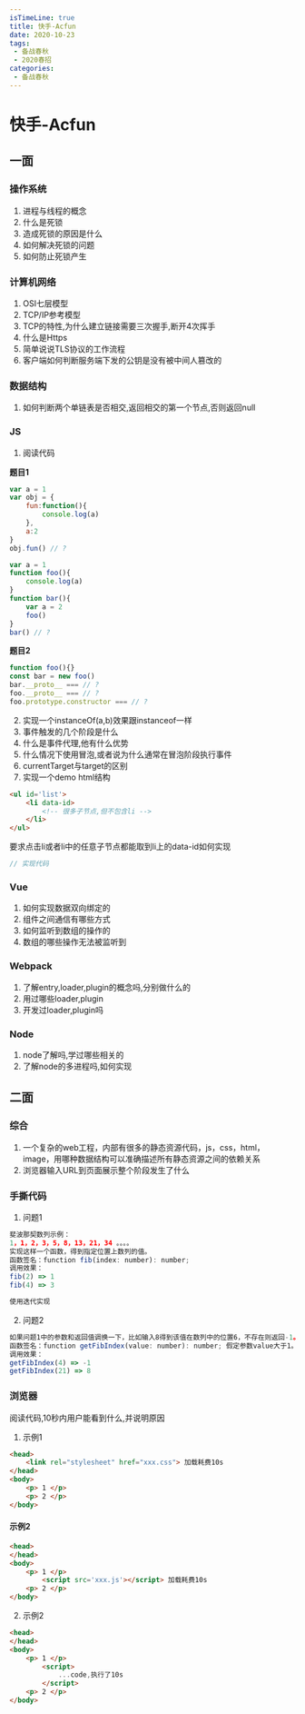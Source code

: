 ```yaml
---
isTimeLine: true
title: 快手-Acfun
date: 2020-10-23
tags:
 - 备战春秋
 - 2020春招
categories:
 - 备战春秋
---
```

# 快手-Acfun
## 一面
### 操作系统
1. 进程与线程的概念
2. 什么是死锁
3. 造成死锁的原因是什么
4. 如何解决死锁的问题
5. 如何防止死锁产生

### 计算机网络
1. OSI七层模型
2. TCP/IP参考模型
3. TCP的特性,为什么建立链接需要三次握手,断开4次挥手
4. 什么是Https
5. 简单说说TLS协议的工作流程
6. 客户端如何判断服务端下发的公钥是没有被中间人篡改的

### 数据结构
1. 如何判断两个单链表是否相交,返回相交的第一个节点,否则返回null

### JS
1. 阅读代码

**题目1**
```js
var a = 1
var obj = {
    fun:function(){
        console.log(a)
    },
    a:2
}
obj.fun() // ?
```

```js
var a = 1
function foo(){
    console.log(a) 
}
function bar(){
    var a = 2
    foo()
}
bar() // ?
```

**题目2**
```js
function foo(){}
const bar = new foo()
bar.__proto__ === // ?
foo.__proto__ === // ?
foo.prototype.constructor === // ?
```

2. 实现一个instanceOf(a,b)效果跟instanceof一样
3. 事件触发的几个阶段是什么
4. 什么是事件代理,他有什么优势
5. 什么情况下使用冒泡,或者说为什么通常在冒泡阶段执行事件
6. currentTarget与target的区别
7. 实现一个demo
html结构
```html
<ul id='list'>
    <li data-id>
        <!-- 很多子节点,但不包含li -->
    </li>
</ul>
```
要求点击li或者li中的任意子节点都能取到li上的data-id如何实现
```js
// 实现代码
```

### Vue
1. 如何实现数据双向绑定的
2. 组件之间通信有哪些方式
3. 如何监听到数组的操作的
4. 数组的哪些操作无法被监听到

### Webpack
1. 了解entry,loader,plugin的概念吗,分别做什么的
2. 用过哪些loader,plugin
3. 开发过loader,plugin吗

### Node
1. node了解吗,学过哪些相关的
2. 了解node的多进程吗,如何实现


## 二面
### 综合
1. 一个复杂的web工程，内部有很多的静态资源代码，js，css，html，image，用哪种数据结构可以准确描述所有静态资源之间的依赖关系
2. 浏览器输入URL到页面展示整个阶段发生了什么

### 手撕代码
1. 问题1
```js
斐波那契数列示例： 
1，1，2，3，5，8，13，21，34 。。。。
实现这样一个函数，得到指定位置上数列的值。
函数签名：function fib(index: number): number;
调用效果：
fib(2) => 1
fib(4) => 3

使用迭代实现
```

2. 问题2
```js
如果问题1中的参数和返回值调换一下，比如输入8得到该值在数列中的位置6，不存在则返回-1。
函数签名：function getFibIndex(value: number): number; 假定参数value大于1。
调用效果：
getFibIndex(4) => -1
getFibIndex(21) => 8
```

### 浏览器
阅读代码,10秒内用户能看到什么,并说明原因
1. 示例1
```html
<head>
    <link rel="stylesheet" href="xxx.css"> 加载耗费10s
</head>
<body>
    <p> 1 </p>
    <p> 2 </p>
</body>
```
#### 示例2
```html
<head>
</head>
<body>
    <p> 1 </p>
        <script src='xxx.js'></script> 加载耗费10s
    <p> 2 </p>
</body>
```

2. 示例2
```html
<head>
</head>
<body>
    <p> 1 </p>
        <script>
            ...code,执行了10s
        </script> 
    <p> 2 </p>
</body>
```

<comment/>